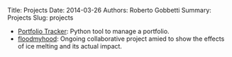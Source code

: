Title: Projects
Date: 2014-03-26
Authors: Roberto Gobbetti
Summary: Projects
Slug: projects

* [Portfolio Tracker](http://gobboph.github.io/Portfolio_Tracker/): Python tool to manage a portfolio.
* [floodmyhood](http://gobboph.github.io/floodmyhood/): Ongoing collaborative project amied to show the effects of ice melting and its actual impact.